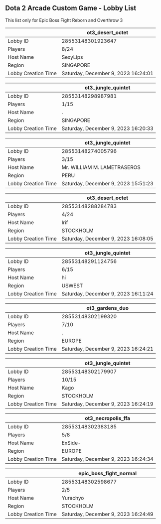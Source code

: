 ## Dota 2 Arcade Custom Game - Lobby List

This list only for Epic Boss Fight Reborn and Overthrow 3

|  | ot3_desert_octet |
| ------ | ------ |
| Lobby ID | 28553148301923647 |
| Players | 8/24 |
| Host Name | SexyLips |
| Region | SINGAPORE |
| Lobby Creation Time | Saturday, December 9, 2023 16:24:01 |


|  | ot3_jungle_quintet |
| ------ | ------ |
| Lobby ID | 28553148298987981 |
| Players | 1/15 |
| Host Name | . |
| Region | SINGAPORE |
| Lobby Creation Time | Saturday, December 9, 2023 16:20:33 |


|  | ot3_jungle_quintet |
| ------ | ------ |
| Lobby ID | 28553148274005796 |
| Players | 3/15 |
| Host Name | Mr. WILLIAM M. LAMETRASEROS |
| Region | PERU |
| Lobby Creation Time | Saturday, December 9, 2023 15:51:23 |


|  | ot3_desert_octet |
| ------ | ------ |
| Lobby ID | 28553148288284783 |
| Players | 4/24 |
| Host Name | Irif |
| Region | STOCKHOLM |
| Lobby Creation Time | Saturday, December 9, 2023 16:08:05 |


|  | ot3_jungle_quintet |
| ------ | ------ |
| Lobby ID | 28553148291124756 |
| Players | 6/15 |
| Host Name | hi |
| Region | USWEST |
| Lobby Creation Time | Saturday, December 9, 2023 16:11:24 |


|  | ot3_gardens_duo |
| ------ | ------ |
| Lobby ID | 28553148302199320 |
| Players | 7/10 |
| Host Name | . |
| Region | EUROPE |
| Lobby Creation Time | Saturday, December 9, 2023 16:24:21 |


|  | ot3_jungle_quintet |
| ------ | ------ |
| Lobby ID | 28553148302179907 |
| Players | 10/15 |
| Host Name | Kago |
| Region | STOCKHOLM |
| Lobby Creation Time | Saturday, December 9, 2023 16:24:19 |


|  | ot3_necropolis_ffa |
| ------ | ------ |
| Lobby ID | 28553148302383185 |
| Players | 5/8 |
| Host Name | ExSide- |
| Region | EUROPE |
| Lobby Creation Time | Saturday, December 9, 2023 16:24:34 |


|  | epic_boss_fight_normal |
| ------ | ------ |
| Lobby ID | 28553148302598677 |
| Players | 2/5 |
| Host Name | Yurachyo |
| Region | STOCKHOLM |
| Lobby Creation Time | Saturday, December 9, 2023 16:24:49 |


